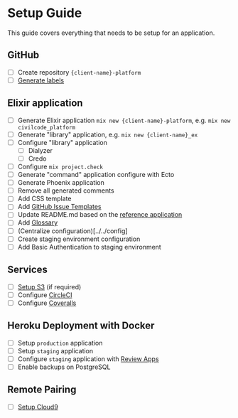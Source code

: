 # Setup Guide

This guide covers everything that needs to be setup for an application.

## GitHub

- [ ] Create repository `{client-name}-platform`
- [ ] [Generate labels](../../.github/SETUP.md)

## Elixir application

- [ ] Generate Elixir application `mix new {client-name}-platform`, e.g. `mix new civilcode_platform`
- [ ] Generate "library" application, e.g. `mix new {client-name}_ex`
- [ ] Configure "library" application
  - [ ] Dialyzer
  - [ ] Credo
- [ ] Configure `mix project.check`
- [ ] Generate "command" application configure with Ecto
- [ ] Generate Phoenix application
- [ ] Remove all generated comments
- [ ] Add CSS template
- [ ] Add [GitHub Issue Templates]((../../.github/ISSUE_TEMPLATES.md))
- [ ] Update README.md based on the [reference application](../../README.md)
- [ ] Add [Glossary](../../GLOSSARY.md)
- [ ] (Centralize configuration)[../../config]
- [ ] Create staging environment configuration
- [ ] Add Basic Authentication to staging environment

## Services

- [ ] [Setup S3](./s3.md) (if required)
- [ ] Configure [CircleCI](http://circleci.com)
- [ ] Configure [Coveralls](https://coveralls.io)

## Heroku Deployment with Docker

- [ ] Setup `production` application
- [ ] Setup `staging` application
- [ ] Configure `staging` application with [Review Apps](https://devcenter.heroku.com/articles/github-integration-review-apps)
- [ ] Enable backups on PostgreSQL

## Remote Pairing

- [ ] [Setup Cloud9](https://github.com/civilcode/cloud9-bootstrap)
